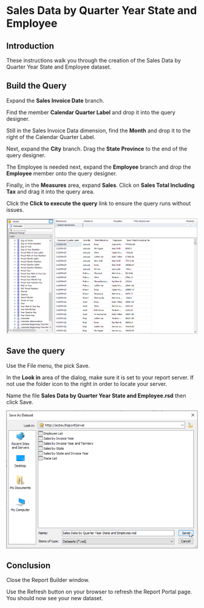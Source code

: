 # Sales Data by Quarter Year State and Employee

## Introduction

These instructions walk you through the creation of the Sales Data by Quarter Year State and Employee dataset.

## Build the Query

Expand the **Sales Invoice Date** branch.

Find the member **Calendar Quarter Label** and drop it into the query designer.

Still in the Sales Invoice Data dimension, find the **Month** and drop it to the right of the Calendar Quarter Label.

Next, expand the **City** branch. Drag the **State Province** to the end of the query designer.

The Employee is needed next, expand the **Employee** branch and drop the **Employee** member onto the query designer.

Finally, in the **Measures** area, expand **Sales**. Click on **Sales Total Including Tax** and drag it into the query area.

Click the **Click to execute the query** link to ensure the query runs without issues.

![Sales Data by Quarter Year State and Employee Successful Query](images/sales-data-by-quarter-year-state-employee-01.png)

## Save the query

Use the File menu, the pick Save.

In the **Look in** area of the dialog, make sure it is set to your report server. If not use the folder icon to the right in order to locate your server.

Name the file **Sales Data by Quarter Year State and Employee.rsd** then click Save.

![Sales Data by Quarter Year State and Employee Save Dialog](images/sales-data-by-quarter-year-state-employee-02.png)

## Conclusion

Close the Report Builder window.

Use the Refresh button on your browser to refresh the Report Portal page. You should now see your new dataset.
